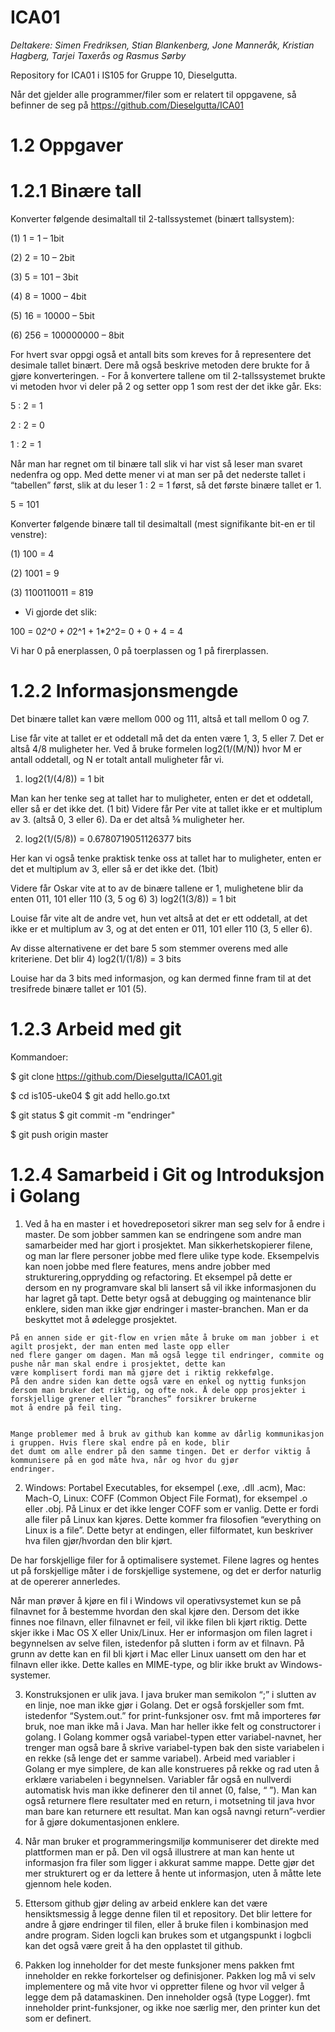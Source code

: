 # ICA01


*Deltakere: Simen Fredriksen, Stian Blankenberg, Jone Manneråk, Kristian Hagberg, Tarjei Taxerås og Rasmus Sørby*


Repository for ICA01 i IS105 for Gruppe 10, Dieselgutta. 

Når det gjelder alle programmer/filer som er relatert til oppgavene, så befinner de seg på https://github.com/Dieselgutta/ICA01 

# 1.2 Oppgaver

# 1.2.1​ Binære tall

Konverter følgende desimaltall til 2-tallssystemet (binært tallsystem):

(1) 1 = 1 – 1bit 

(2) 2 = 10 – 2bit 

(3) 5 = 101 – 3bit 

(4) 8 = 1000 – 4bit 

(5) 16 = 10000 – 5bit 

(6) 256 = 100000000 – 8bit 

For hvert svar oppgi også et antall bits som kreves for å representere det desimale tallet binært. Dere må også beskrive metoden dere brukte for å gjøre konverteringen. - For å konvertere tallene om til 2-tallssystemet brukte vi metoden hvor vi deler på 2 og setter opp 1 som rest der det ikke går. Eks:

5 : 2 = 1

2 : 2 = 0

1 : 2 = 1 

Når man har regnet om til binære tall slik vi har vist så leser man svaret nedenfra og opp. Med dette mener vi at man ser på det nederste tallet i “tabellen” først, slik at du leser 1 : 2 = 1 først, så det første binære tallet er 1.

5 = 101


Konverter følgende binære tall til desimaltall (mest signifikante bit-en er til venstre):

(1) 100 = 4 

(2) 1001 = 9 

(3) 1100110011 = 819 

- Vi gjorde det slik: 

100 = 0*2^0 + 0*2^1 + 1*2^2= 0 + 0 + 4 = 4 

Vi har 0 på enerplassen, 0 på toerplassen og 1 på firerplassen.


# 1.2.2 Informasjonsmengde

Det binære tallet kan være mellom 000 og 111, altså et tall mellom 0 og 7. 

Lise får vite at tallet er et oddetall må det da enten være 1, 3, 5 eller 7. Det er altså 4/8 muligheter her. Ved å bruke formelen log2(1/(M/N)) hvor M er antall oddetall, og N er totalt antall muligheter får vi.

1) log2(1/(4/8)) = 1 bit

Man kan her tenke seg at tallet har to muligheter, enten er det et oddetall, eller så er det ikke det. (1 bit)
Videre får Per vite at tallet ikke er et multiplum av 3. (altså 0, 3 eller 6). Da er det altså ⅝ muligheter her.

2) log2(1/(5/8)) = 0.6780719051126377 bits

Her kan vi også tenke praktisk tenke oss at tallet har to muligheter, enten er det et multiplum av 3, eller så er det ikke det. (1bit)

Videre får Oskar vite at to av de binære tallene er 1, mulighetene blir da enten 011, 101 eller 110 (3, 5 og 6)
3) log2(1(3/8)) = 1 bit

Louise får vite alt de andre vet, hun vet altså at det er ett oddetall, at det ikke er et multiplum av 3, og at det enten er 011, 101 eller 110 (3, 5 eller 6).

Av disse alternativene er det bare 5 som stemmer overens med alle kriteriene. Det blir 
4) log2(1/(1/8)) = 3 bits

Louise har da 3 bits med informasjon, og kan dermed finne fram til at det tresifrede binære tallet er 101 (5).


# 1.2.3 Arbeid med git

Kommandoer: 

$ git clone https://github.com/Dieselgutta/ICA01.git

$ cd is105-uke04 $ git add hello.go.txt 

$ git status $ git commit -m "endringer" 

$ git push origin master 


# 1.2.4 Samarbeid i Git og Introduksjon i Golang


  1) Ved å ha en master i et hovedreposetori sikrer man seg selv for å endre i master. De som jobber sammen kan se endringene
  som andre man samarbeider med har gjort i prosjektet. Man sikkerhetskopierer filene, og man lar flere personer jobbe med
  flere ulike type kode. Eksempelvis kan noen jobbe med flere features, mens andre jobber med strukturering,opprydding og
  refactoring. Et eksempel på dette er dersom en ny programvare skal bli lansert så vil ikke informasjonen du har lagret gå
  tapt. Dette betyr også at debugging og maintenance blir enklere, siden man ikke gjør endringer i master-branchen. Man er da
  beskyttet mot å ødelegge prosjektet. 


    På en annen side er git-flow en vrien måte å bruke om man jobber i et agilt prosjekt, der man enten med laste opp eller
    ned flere ganger om dagen. Man må også legge til endringer, commite og pushe når man skal endre i prosjektet, dette kan
    være komplisert fordi man må gjøre det i riktig rekkefølge.
    På den andre siden kan dette også være en enkel og nyttig funksjon
    dersom man bruker det riktig, og ofte nok. Å dele opp prosjekter i forskjellige grener eller “branches” forsikrer brukerne
    mot å endre på feil ting. 


    Mange problemer med å bruk av github kan komme av dårlig kommunikasjon i gruppen. Hvis flere skal endre på en kode, blir
    det dumt om alle endrer på den samme tingen. Det er derfor viktig å kommunisere på en god måte hva, når og hvor du gjør
    endringer. 


  2) Windows: Portabel Executables, for eksempel (.exe, .dll .acm),  Mac: Mach-O,  Linux: COFF (Common Object File Format),
  for eksempel .o eller .obj. På Linux er det ikke lenger COFF som er vanlig. Dette er fordi alle filer på Linux kan kjøres.
  Dette kommer fra filosofien “everything on Linux is a file”. Dette betyr at endingen, eller filformatet, kun beskriver hva
  filen gjør/hvordan den blir kjørt. 


  De har forskjellige filer for å optimalisere systemet. Filene lagres og hentes ut på forskjellige måter i de forskjellige
  systemene, og det er derfor naturlig at de opererer annerledes. 


  Når man prøver å kjøre en fil i Windows vil operativsystemet kun se på filnavnet for å bestemme hvordan den skal kjøre den.
  Dersom det ikke finnes noe filnavn, eller filnavnet er feil, vil ikke filen bli kjørt riktig. Dette skjer ikke i Mac OS X
  eller Unix/Linux. Her er informasjon om filen lagret i begynnelsen av selve filen, istedenfor på slutten i form av et
  filnavn. På grunn av dette kan en fil bli kjørt i Mac eller Linux uansett om den har et filnavn eller ikke. Dette kalles en
  MIME-type, og blir ikke brukt av Windows-systemer. 


  3) Konstruksjonen er ulik java. I java bruker man semikolon “;” i slutten av en linje, noe man ikke gjør i Golang. Det er
  også forskjeller som fmt. istedenfor “System.out.” for print-funksjoner osv. fmt må importeres før bruk, noe man ikke må i
  Java. Man har heller ikke felt og constructorer i golang. I Golang kommer også variabel-typen etter variabel-navnet, her
  trenger man også bare å skrive variabel-typen bak den siste variabelen i en rekke (så lenge det er samme variabel). Arbeid
  med variabler i Golang er mye simplere, de kan alle konstrueres på rekke og rad uten å erklære variabelen i begynnelsen.
  Variabler får også en nullverdi automatisk hvis man ikke definerer den til annet (0, false, “ ”). Man kan også returnere
  flere resultater med en return, i motsetning til java hvor man bare kan returnere ett resultat. Man kan også navngi 
  return”-verdier for å gjøre dokumentasjonen enklere. 


  4) Når man bruker et programmeringsmiljø kommuniserer det direkte med plattformen man er på. Den vil også illustrere at man
  kan hente ut informasjon fra filer som ligger i akkurat samme mappe. Dette gjør det mer strukturert og er da lettere å hente
  ut informasjon, uten å måtte lete gjennom hele koden. 


  5) Ettersom github gjør deling av arbeid enklere kan det være hensiktsmessig å legge denne filen til et repository. Det blir
  lettere for andre å gjøre endringer til filen, eller å bruke filen i kombinasjon med andre program. Siden logcli kan brukes
  som et utgangspunkt i logbcli kan det også være greit å ha den opplastet til github.


  6) Pakken log inneholder for det meste funksjoner mens pakken fmt inneholder en rekke forkortelser og definisjoner. Pakken
  log må vi selv implementere og må vite hvor vi oppretter filene og hvor vil velger å legge dem på datamaskinen. Den
  inneholder også (type Logger). fmt inneholder print-funksjoner, og ikke noe særlig mer, den printer kun det som er definert.
